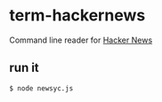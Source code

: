 term-hackernews
===============

Command line reader for [Hacker News](https://news.ycombinator.com/)


## run it

    $ node newsyc.js